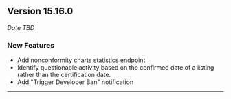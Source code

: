 
## Version 15.16.0
_Date TBD_

### New Features
* Add nonconformity charts statistics endpoint
* Identify questionable activity based on the confirmed date of a listing rather than the certification date.
* Add "Trigger Developer Ban" notification

---
